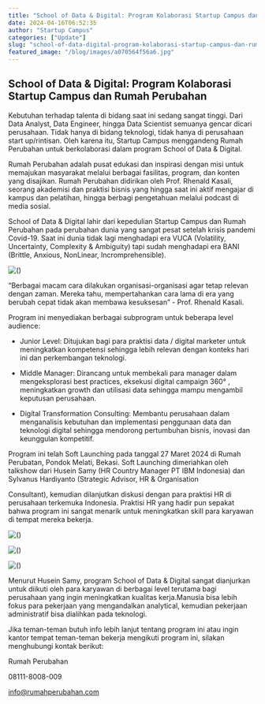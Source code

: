 ```yaml
---
title: "School of Data & Digital: Program Kolaborasi Startup Campus dan Rumah Perubahan"
date: 2024-04-16T06:52:35
author: "Startup Campus"
categories: ["Update"]
slug: "school-of-data-digital-program-kolaborasi-startup-campus-dan-rumah-perubahan"
featured_image: "/blog/images/a070564f56a6.jpg"
---
```


## School of Data & Digital: Program Kolaborasi Startup Campus dan Rumah Perubahan

Kebutuhan terhadap talenta di bidang saat ini sedang sangat tinggi. Dari Data Analyst, Data Engineer, hingga Data Scientist semuanya gencar dicari perusahaan. Tidak hanya di bidang teknologi, tidak hanya di perusahaan start up/rintisan. Oleh karena itu, Startup Campus menggandeng Rumah Perubahan untuk berkolaborasi dalam program School of Data & Digital.

Rumah Perubahan adalah pusat edukasi dan inspirasi dengan misi untuk memajukan masyarakat melalui berbagai fasilitas, program, dan konten yang disajikan. Rumah Perubahan didirikan oleh Prof. Rhenald Kasali, seorang akademisi dan praktisi bisnis yang hingga saat ini aktif mengajar di kampus dan pelatihan, hingga berbagi pengetahuan melalui podcast di media sosial.

School of Data & Digital lahir dari kepedulian Startup Campus dan Rumah Perubahan pada perubahan dunia yang sangat pesat setelah krisis pandemi Covid-19. Saat ini dunia tidak lagi menghadapi era VUCA (Volatility, Uncertainty, Complexity & Ambiguity) tapi sudah menghadapi era BANI (Brittle, Anxious, NonLinear, Incromprehensible). 

![()](https://lh7-us.googleusercontent.com/Ar_kVAuJm_DfIZLT6ITWWFDoJbb4QjNHV7aTQaFZ4Wq3Kcc98Vqin__hIv1ff90dQU-hJY3GTj16DKw1JzbumqRGOhC8pxlPdqHXSRuzRMGGa9XVH9z2Am44qkZnnEOIOnKfMi9Ea0i1MSi3ekuLrFw)

“Berbagai macam cara dilakukan organisasi-organisasi agar tetap relevan dengan zaman. Mereka tahu, mempertahankan cara lama di era yang berubah cepat tidak akan membawa kesuksesan” - Prof. Rhenald Kasali.

Program ini menyediakan berbagai subprogram untuk beberapa level audience:

- Junior Level: Ditujukan bagi para praktisi data / digital marketer untuk meningkatkan kompetensi sehingga lebih relevan dengan konteks hari ini dan perkembangan teknologi.

- Middle Manager: Dirancang untuk membekali para manager dalam mengeksplorasi best practices, eksekusi digital campaign 360° , meningkatkan growth dan utilisasi data sehingga mampu mengambil keputusan perusahaan.

- Digital Transformation Consulting: Membantu perusahaan dalam menganalisis kebutuhan dan implementasi penggunaan data dan teknologi digital sehingga mendorong pertumbuhan bisnis, inovasi dan keunggulan kompetitif.

Program ini telah Soft Launching pada tanggal 27 Maret 2024 di Rumah Perubatan, Pondok Melati, Bekasi. Soft Launching dimeriahkan oleh talkshow dari Husein Samy (HR Country Manager PT IBM Indonesia) dan Sylvanus Hardiyanto (Strategic Advisor, HR & Organisation

Consultant), kemudian dilanjutkan diskusi dengan para praktisi HR di perusahaan terkemuka Indonesia. Praktisi HR yang hadir pun sepakat bahwa program ini sangat menarik untuk meningkatkan skill para karyawan di tempat mereka bekerja.

![()](https://lh7-us.googleusercontent.com/YWD-qhH6QMqR6KF5jqyuJLYHMSo0tRkeHODkA-Byt6n76ejhoZwxfhaYaMCWBrQ8CYhUp7QP7KM-J7UU1m_inGv-qoiPIkCBZMncgk2xU3X6cWSeJBwFAkZy6vUT2czucounwAqqEcZRSOYpNWwVFXA)

![()](https://lh7-us.googleusercontent.com/lSyI4YXn_eFEq7F739M12THvI_A1QsjwMGsNVqFZqES1SfqC2_ts5K0XwTqszUi0rRBxLHnGQoHambPM2mXBJJg-I7nhta5umoFvvbGia7O0gQcb0PxKpko69xuwqWOnl7VSGm7UD6yZOUdCMX2CkvA)

![()](https://lh7-us.googleusercontent.com/sbHKcOF515zJ-o10OzOw_NMQcTamao-oHGgBXsre1ssb-jIUrBnmrG_KxjG_iX80nIToIz_R4sVOa7BVywwH1kIY7abwtB-PqVlun8tFBi78VVbRxc1EcPsfo9lKOPUoL_eYBB3SW1g9WVzX38n-Rb4)

Menurut Husein Samy, program School of Data & Digital sangat dianjurkan untuk diikuti oleh para karyawan di berbagai level terutama bagi perusahaan yang ingin meningkatkan kualitas kerja.Manusia bisa lebih fokus para pekerjaan yang mengandalkan analytical, kemudian pekerjaan administratif bisa dialihkan pada teknologi.

Jika teman-teman butuh info lebih lanjut tentang program ini atau ingin kantor tempat teman-teman bekerja mengikuti program ini, silakan menghubungi kontak berikut:

Rumah Perubahan

08111-8008-009

info@rumahperubahan.com